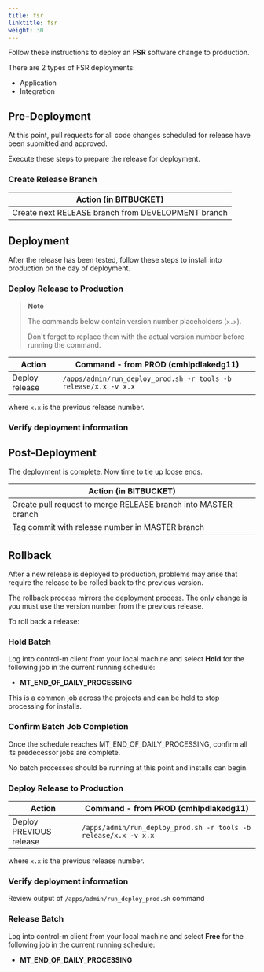```yaml
---
title: fsr
linktitle: fsr
weight: 30
---
```

Follow these instructions to deploy an **FSR** software change to production.

There are 2 types of FSR deployments:

- Application
- Integration

## Pre-Deployment

At this point, pull requests for all code changes scheduled for release have been submitted and approved.

Execute these steps to prepare the release for deployment.

### Create Release Branch

|Action (in BITBUCKET)|
| ----------- |
|Create next RELEASE branch from DEVELOPMENT branch|

## Deployment

After the release has been tested, follow these steps to install into production on the day of deployment.

### Deploy Release to Production

> **Note**
>
> The commands below contain version number placeholders (`x.x`).
>
> Don't forget to replace them with the actual version number before running the command.

|Action|Command - from PROD (cmhlpdlakedg11)|
| ----------- | ----------- |
|Deploy release|`/apps/admin/run_deploy_prod.sh -r tools -b release/x.x -v x.x`|

where `x.x` is the previous release number.

### Verify deployment information

## Post-Deployment

The deployment is complete.  Now time to tie up loose ends.

|Action (in BITBUCKET)|
| ----------- |
|Create pull request to merge RELEASE branch into MASTER branch|
|Tag commit with release number in MASTER branch|

## Rollback

After a new release is deployed to production, problems may arise that require the release to be rolled back to the previous version.

The rollback process mirrors the deployment process.  The only change is you must use the version number from the previous release.

To roll back a release:

### Hold Batch

Log into control-m client from your local machine and select **Hold** for the following job in the current running schedule:

- **MT_END_OF_DAILY_PROCESSING**

This is a common job across the projects and can be held to stop processing for installs.

### Confirm Batch Job Completion

Once the schedule reaches MT_END_OF_DAILY_PROCESSING, confirm all its predecessor jobs are complete.

No batch processes should be running at this point and installs can begin.

### Deploy Release to Production

|Action|Command - from PROD (cmhlpdlakedg11)|
| ----------- | ----------- |
|Deploy PREVIOUS release|`/apps/admin/run_deploy_prod.sh -r tools -b release/x.x -v x.x`|

where `x.x` is the previous release number.

### Verify deployment information

Review output of `/apps/admin/run_deploy_prod.sh` command


### Release Batch

Log into control-m client from your local machine and select **Free** for the following job in the current running schedule:

- **MT_END_OF_DAILY_PROCESSING**
